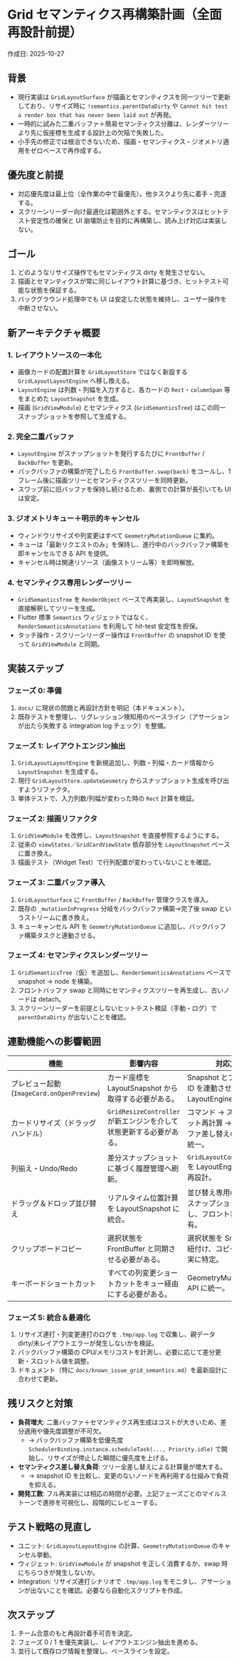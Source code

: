 # Grid セマンティクス再構築計画（全面再設計前提）  
作成日: 2025-10-27

## 背景
- 現行実装は `GridLayoutSurface` が描画とセマンティクスを同一ツリーで更新しており、リサイズ時に `!semantics.parentDataDirty` や `Cannot hit test a render box that has never been laid out` が再発。
- 一時的に試みた二重バッファ＋簡易セマンティクス分離は、レンダーツリーより先に仮座標を生成する設計上の欠陥で失敗した。
- 小手先の修正では根治できないため、描画・セマンティクス・ジオメトリ適用をゼロベースで再作成する。

## 優先度と前提
- 対応優先度は最上位（全作業の中で最優先）。他タスクより先に着手・完遂する。
- スクリーンリーダー向け最適化は範囲外とする。セマンティクスはヒットテスト安定性の確保と UI 崩壊防止を目的に再構築し、読み上げ対応は実装しない。

## ゴール
1. どのようなリサイズ操作でもセマンティクス dirty を発生させない。
2. 描画とセマンティクスが常に同じレイアウト計算に基づき、ヒットテスト可能な状態を保証する。
3. バックグラウンド処理中でも UI は安定した状態を維持し、ユーザー操作を中断させない。

## 新アーキテクチャ概要

### 1. レイアウトソースの一本化
- 画像カードの配置計算を `GridLayoutStore` ではなく新設する `GridLayoutLayoutEngine` へ移し換える。
- `LayoutEngine` は列数・列幅を入力すると、各カードの `Rect`・`columnSpan` 等をまとめた `LayoutSnapshot` を生成。
- 描画 (`GridViewModule`) とセマンティクス (`GridSemanticsTree`) はこの同一スナップショットを参照して生成する。

### 2. 完全二重バッファ
- `LayoutEngine` がスナップショットを発行するたびに `FrontBuffer` / `BackBuffer` を更新。
- バックバッファの構築が完了したら `FrontBuffer.swap(back)` をコールし、1フレーム後に描画ツリーとセマンティクスツリーを同時更新。
- スワップ前に旧バッファを保持し続けるため、裏側での計算が長引いても UI は安定。

### 3. ジオメトリキュー＋明示的キャンセル
- ウィンドウリサイズや列変更はすべて `GeometryMutationQueue` に集約。
- キューは「最新リクエストのみ」を保持し、進行中のバックバッファ構築を即キャンセルできる API を提供。
- キャンセル時は関連リソース（画像ストリーム等）を即時解放。

### 4. セマンティクス専用レンダーツリー
- `GridSemanticsTree` を `RenderObject` ベースで再実装し、`LayoutSnapshot` を直接解釈してツリーを生成。
- Flutter 標準 `Semantics` ウィジェットではなく、`RenderSemanticsAnnotations` を利用して hit-test 安定性を担保。
- タッチ操作・スクリーンリーダー操作は `FrontBuffer` の snapshot ID を使って `GridViewModule` と同期。

## 実装ステップ

### フェーズ 0: 準備
1. `docs/` に現状の問題と再設計方針を明記（本ドキュメント）。
2. 既存テストを整理し、リグレッション検知用のベースライン（アサーションが出たら失敗する integration log チェック）を整備。

### フェーズ 1: レイアウトエンジン抽出
1. `GridLayoutLayoutEngine` を新規追加し、列数・列幅・カード情報から `LayoutSnapshot` を生成する。
2. 現行 `GridLayoutStore.updateGeometry` からスナップショット生成を呼び出すようリファクタ。
3. 単体テストで、入力列数/列幅が変わった時の `Rect` 計算を検証。

### フェーズ 2: 描画リファクタ
1. `GridViewModule` を改修し、`LayoutSnapshot` を直接参照するようにする。
2. 従来の `viewStates`／`GridCardViewState` 依存部分を `LayoutSnapshot` ベースに置き換え。
3. 描画テスト（Widget Test）で行列配置が変わっていないことを確認。

### フェーズ 3: 二重バッファ導入
1. `GridLayoutSurface` に `FrontBuffer` / `BackBuffer` 管理クラスを導入。
2. 既存の `_mutationInProgress` 分岐をバックバッファ構築→完了後 swap というストリームに書き換え。
3. キューキャンセル API を `GeometryMutationQueue` に追加し、バックバッファ構築タスクと連動させる。

### フェーズ 4: セマンティクスレンダーツリー
1. `GridSemanticsTree`（仮）を追加し、`RenderSemanticsAnnotations` ベースで snapshot -> node を構築。
2. フロントバッファ swap と同時にセマンティクスツリーを再生成し、古いノードは detach。
3. スクリーンリーダーを前提としないヒットテスト検証（手動・ログ）で `parentDataDirty` が出ないことを確認。

## 連動機能への影響範囲
| 機能 | 影響内容 | 対応方針 |
| --- | --- | --- |
| プレビュー起動 (`ImageCard.onOpenPreview`) | カード座標を LayoutSnapshot から取得する必要がある。 | Snapshot とプレビュー ID を連動させる API を LayoutEngine に追加。 |
| カードリサイズ（ドラッグハンドル） | `GridResizeController` が新エンジンを介して状態更新する必要がある。 | コマンド → スナップショット再計算 → バックバッファ差し替えのフローに統一。 |
| 列揃え・Undo/Redo | 差分スナップショットに基づく履歴管理へ刷新。 | `GridLayoutCommandTarget` を LayoutEngine ベースで再設計。 |
| ドラッグ＆ドロップ並び替え | リアルタイム位置計算を LayoutSnapshot に統合。 | 並び替え専用のドラフトスナップショットを生成し、フロント表示と共有。 |
| クリップボードコピー | 選択状態を FrontBuffer と同期させる必要がある。 | 選択状態を Snapshot に紐付け、コピー対象を確実に特定。 |
| キーボードショートカット | すべての列変更ショートカットをキュー経由にする必要がある。 | GeometryMutationQueue API に統一。 |

### フェーズ 5: 統合＆最適化
1. リサイズ連打・列変更連打のログを `.tmp/app.log` で収集し、親データ dirty/未レイアウトエラーが発生しないかを検証。
2. バックバッファ構築の CPU/メモリコストを計測し、必要に応じて差分更新・スロットル値を調整。
3. ドキュメント（特に `docs/known_issue_grid_semantics.md`）を最新設計に合わせて更新。

## 残リスクと対策
- **負荷増大**: 二重バッファ＋セマンティクス再生成はコストが大きいため、差分適用や優先度調整が不可欠。
  - → バックバッファ構築を低優先度 `SchedulerBinding.instance.scheduleTask(..., Priority.idle)` で開始し、リサイズが停止した瞬間に優先度を上げる。
- **セマンティクス差し替え負荷**: ツリー全差し替えによる計算量が増大する。
  - → snapshot ID を比較し、変更のないノードを再利用する仕組みで負荷を抑える。
- **開発工数**: フル再実装には相応の時間が必要。上記フェーズごとのマイルストーンで進捗を可視化し、段階的にレビューする。

## テスト戦略の見直し
- ユニット: `GridLayoutLayoutEngine` の計算、`GeometryMutationQueue` のキャンセル挙動。
- ウィジェット: `GridViewModule` が snapshot を正しく消費するか、swap 時にちらつきが発生しないか。
- Integration: リサイズ連打シナリオで `.tmp/app.log` をモニタし、アサーションが出ないことを確認。必要なら自動化スクリプトを作成。

## 次ステップ
1. チーム合意のもと再設計着手可否を決定。
2. フェーズ 0 / 1 を優先実装し、レイアウトエンジン抽出を進める。
3. 並行して既存ログ情報を整理し、ベースラインを設定。
